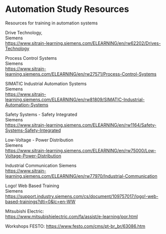 # Automation Study Resources
Resources for training in automation systems

Drive Technology,   
Siemens  
https://www.sitrain-learning.siemens.com/ELEARNING/en/rw62202/Drives-Technology 
 
Process Control Systems  
Siemens  
https://www.sitrain-learning.siemens.com/ELEARNING/en/rw27571/Process-Control-Systems  

SIMATIC Industrial Automation Systems  
Siemens  
https://www.sitrain-learning.siemens.com/ELEARNING/en/rw81809/SIMATIC-Industrial-Automation-Systems  

Safety Systems - Safety Integrated  
Siemens  
https://www.sitrain-learning.siemens.com/ELEARNING/en/rw1164/Safety-Systems-Safety-Integrated  

Low-Voltage - Power Distribution  
Siemens  
https://www.sitrain-learning.siemens.com/ELEARNING/en/rw75000/Low-Voltage-Power-Distribution  

Industrial Communication
Siemens  
https://www.sitrain-learning.siemens.com/ELEARNING/en/rw77970/Industrial-Communication

Logo! Web Based Training  
Siemens  
https://support.industry.siemens.com/cs/document/109757017/logo!-web-based-trainings?dti=0&lc=en-WW  

Mitsubishi Electric:  
https://www.mitsubishielectric.com/fa/assist/e-learning/por.html  

Workshops FESTO:
https://www.festo.com/cms/pt-br_br/63086.htm

